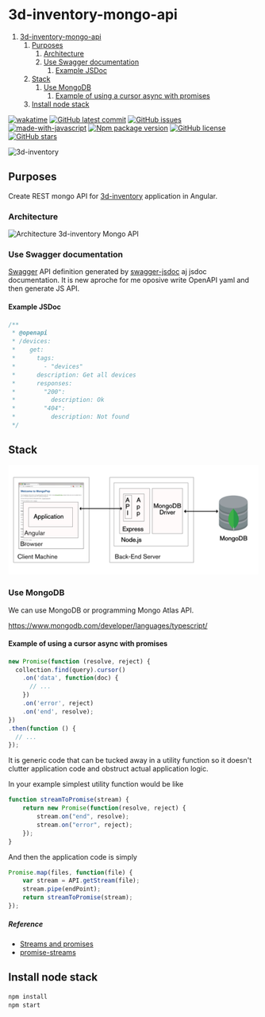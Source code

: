 ﻿# 3d-inventory-mongo-api

1. [3d-inventory-mongo-api](#3d-inventory-mongo-api)
   1. [Purposes](#purposes)
      1. [Architecture](#architecture)
      2. [Use Swagger documentation](#use-swagger-documentation)
         1. [Example JSDoc](#example-jsdoc)
   2. [Stack](#stack)
      1. [Use MongoDB](#use-mongodb)
         1. [Example of using a cursor async with promises](#example-of-using-a-cursor-async-with-promises)
   3. [Install node stack](#install-node-stack)

[![wakatime](https://wakatime.com/badge/user/3bbeedbe-0c6a-4a01-b3cd-a85d319a03bf/project/018c29b5-69aa-44a9-823a-51170ee4eafb.svg)](https://wakatime.com/badge/user/3bbeedbe-0c6a-4a01-b3cd-a85d319a03bf/project/018c29b5-69aa-44a9-823a-51170ee4eafb)
[![GitHub latest commit](https://badgen.net/github/last-commit/karol-preiskorn/3d-inventory-mongo-api)](https://GitHub.com/karol-preiskorn/3d-inventory-mongo-api/commit/)
[![GitHub issues](https://img.shields.io/github/issues/karol-preiskorn/3d-inventory-mongo-api.svg)](https://GitHub.com/karol-preiskorn/3d-inventory-mongo-api/issues/)
[![made-with-javascript](https://img.shields.io/badge/Made%20with-JavaScript-1f425f.svg)](https://www.javascript.com)
[![Npm package version](https://badgen.net/npm/v/express)](https://npmjs.com/package/express)
[![GitHub license](https://badgen.net/github/license/karol-preiskorn/3d-inventory-mongo-api)](https://github.com/karol-preiskorn/3d-inventory-mongo-api/blob/master/LICENSE)
[![GitHub stars](https://img.shields.io/github/stars/karol-preiskorn/3d-inventory-mongo-api.svg?style=social&label=Star&maxAge=2592000)](https://GitHub.com/karol-preiskorn/3d-inventory-mongo-api/stargazers/)

![3d-inventory](https://github.com/github/docs/actions/workflows/main.yml/badge.svg)

## Purposes

Create REST mongo API for [3d-inventory](https://github.com/users/karol-preiskorn/projects/2) application in Angular.

### Architecture

![Architecture 3d-inventory Mongo API](https://github.com/karol-preiskorn/3d-inventory-mongo-api/raw/main/assets/architecture.png)

### Use Swagger documentation

[Swagger](https://app.swaggerhub.com/apis/karol-preiskorn/3d-inventory-rest-api/0.0.6#/) API definition generated by [swagger-jsdoc](https://www.npmjs.com/package/swagger-jsdoc) aj jsdoc documentation. It is new aproche for me oposive write OpenAPI yaml and then generate JS API.

#### Example JSDoc

```js
/**
 * @openapi
 * /devices:
 *    get:
 *      tags:
 *        - "devices"
 *      description: Get all devices
 *      responses:
 *        "200":
 *          description: Ok
 *        "404":
 *          description: Not found
 */
```

## Stack

![MEAN Stack (from: https://www.mongodb.com/blog)](assets/MEAN_Stack-phueurihe2.png)

### Use MongoDB

We can use MongoDB or programming Mongo Atlas API.

<https://www.mongodb.com/developer/languages/typescript/>

#### Example of using a cursor async with promises

```javascript
new Promise(function (resolve, reject) {
  collection.find(query).cursor()
    .on('data', function(doc) {
      // ...
    })
    .on('error', reject)
    .on('end', resolve);
})
.then(function () {
  // ...
});
```

It is generic code that can be tucked away in a utility function so it doesn't
clutter application code and obstruct actual application logic.

In your example simplest utility function would be like

```js
function streamToPromise(stream) {
    return new Promise(function(resolve, reject) {
        stream.on("end", resolve);
        stream.on("error", reject);
    });
}
```

And then the application code is simply

```js
Promise.map(files, function(file) {
    var stream = API.getStream(file);
    stream.pipe(endPoint);
    return streamToPromise(stream);
});
```

##### Reference

- [Streams and promises](https://github.com/petkaantonov/bluebird/issues/332#issuecomment-58326173)
- [promise-streams](https://github.com/spion/promise-streams)

## Install node stack

```bash
npm install
npm start
```
